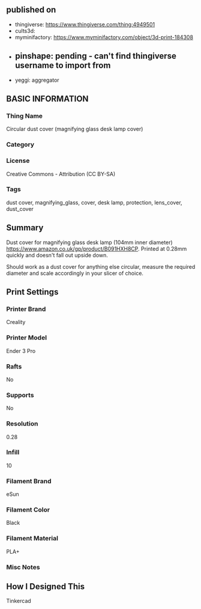 ## published on
- thingiverse: https://www.thingiverse.com/thing:4949501
- cults3d: 
- myminifactory: https://www.myminifactory.com/object/3d-print-184308
- pinshape: pending - can't find thingiverse username to import from
	- 
- yeggi: aggregator

## BASIC INFORMATION
### Thing Name 
Circular dust cover (magnifying glass desk lamp cover)
### Category 
  
### License 
Creative Commons - Attribution (CC BY-SA)
### Tags
dust cover, magnifying_glass, cover, desk lamp, protection, lens_cover, dust_cover


## Summary 
Dust cover for magnifying glass desk lamp (104mm inner diameter) https://www.amazon.co.uk/gp/product/B091HXH8CP.
Printed at 0.28mm quickly and doesn't fall out upside down.

Should work as a dust cover for anything else circular, measure the required diameter and scale accordingly in your slicer of choice.


## Print Settings 
### Printer Brand 
Creality
###  Printer Model 
Ender 3 Pro
### Rafts 
No
### Supports 
No
### Resolution 
0.28
### Infill 
10
### Filament Brand 
eSun
### Filament Color 
Black
### Filament Material 
PLA+
### Misc Notes



## How I Designed This 
Tinkercad




